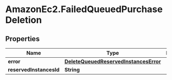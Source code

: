 # AmazonEc2.FailedQueuedPurchaseDeletion

## Properties

Name | Type | Description | Notes
------------ | ------------- | ------------- | -------------
**error** | [**DeleteQueuedReservedInstancesError**](DeleteQueuedReservedInstancesError.md) |  | [optional] 
**reservedInstancesId** | **String** |  | [optional] 


